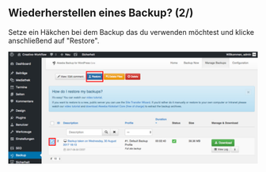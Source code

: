 ## Wiederherstellen eines Backup? (2/)

Setze ein Häkchen bei dem Backup das du verwenden möchtest und klicke anschließend auf "Restore".

![image](./assets/restore_2.jpg)

